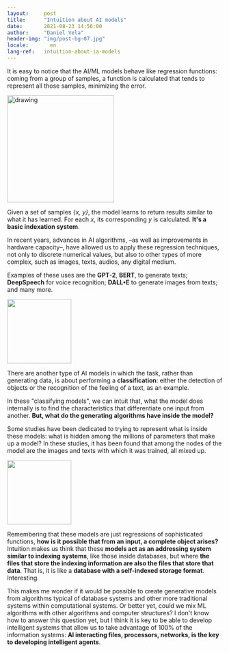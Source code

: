 ```yaml
---
layout:     post
title:      "Intuition about AI models"
date:       2021-08-23 14:56:00
author:     "Daniel Vela"
header-img: "img/post-bg-07.jpg"
locale:       en
lang-ref:   intuition-about-ia-models
---
```


It is easy to notice that the AI/ML models behave like regression functions: coming from a group of samples, a function is calculated that tends to represent all those samples, minimizing the error.

<img style = "margin-left: auto; margin-right: auto;" src = "https://upload.wikimedia.org/wikipedia/commons/5/53/Linear_least_squares_example2.png" alt = "drawing" width = "250" />

Given a set of samples *{x, y}*, the model learns to return results similar to what it has learned. For each *x*, its corresponding *y* is calculated. **It's a basic indexation system**.

In recent years, advances in AI algorithms, –as well as improvements in hardware capacity–, have allowed us to apply these regression techniques, not only to discrete numerical values, but also to other types of more complex, such as images, texts, audios, any digital medium.

Examples of these uses are the **GPT-2**, **BERT**, to generate texts; **DeepSpeech** for voice recognition; **DALL•E** to generate images from texts; and many more.

<img style = "margin-left: auto; margin-right: auto;" src = "https://upload.wikimedia.org/wikipedia/commons/a/a3/DALL-E_sample.png" width = "150" />

There are another type of AI models in which the task, rather than generating data, is about performing a **classification**: either the detection of objects or the recognition of the feeling of a text, as an example.

In these "classifying models", we can intuit that, what the model does internally is to find the characteristics that differentiate one input from another. **But, what do the generating algorithms have inside the model?**

Some studies have been dedicated to trying to represent what is inside these models: what is hidden among the millions of parameters that make up a model? In these studies, it has been found that among the nodes of the model are the images and texts with which it was trained, all mixed up.

<img style = "margin-left: auto; margin-right: auto;" src = "https://upload.wikimedia.org/wikipedia/commons/0/00/Multi-Layer_Neural_Network-Vector-Blank.svg" width = "150" />

Remembering that these models are just regressions of sophisticated functions, **how is it possible that from an input, a complete object arises?** Intuition makes us think that these **models act as an addressing system similar to indexing systems**, like those inside databases, but where **the files that store the indexing information are also the files that store that data**. That is, it is like a **database with a self-indexed storage format**. Interesting.

This makes me wonder if it would be possible to create generative models from algorithms typical of database systems and other more traditional systems within computational systems. Or better yet, could we mix ML algorithms with other algorithms and computer structures? I don't know how to answer this question yet, but I think it is key to be able to develop intelligent systems that allow us to take advantage of 100% of the information systems: **AI interacting files, processors, networks, is the key to developing intelligent agents**.
